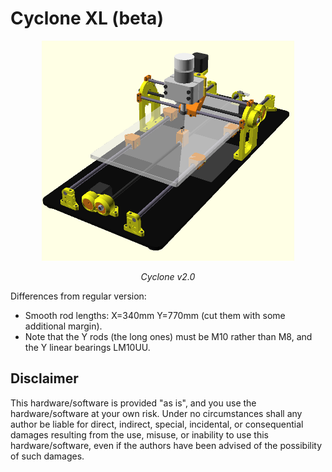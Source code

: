 
Cyclone XL (beta)
===========================

<p align="center">
<img src="Cyclone_XL.png" width="80%">
<div align="center"><i>Cyclone v2.0</i></div>
</p>

Differences from regular version:  
- Smooth rod lengths: X=340mm Y=770mm (cut them with some additional margin).  
- Note that the Y rods (the long ones) must be M10 rather than M8, and the Y linear bearings LM10UU.  


Disclaimer  
--
This hardware/software is provided "as is", and you use the hardware/software at your own risk. Under no circumstances shall any author be liable for direct, indirect, special, incidental, or consequential damages resulting from the use, misuse, or inability to use this hardware/software, even if the authors have been advised of the possibility of such damages.  


